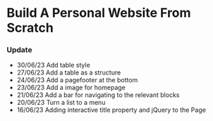 # Build A Personal Website From Scratch

### Update
- 30/06/23 Add table style
- 27/06/23 Add a table as a structure
- 24/06/23 Add a pagefooter at the bottom
- 23/06/23 Add a image for homepage
- 21/06/23 Add a bar for navigating to the relevant blocks
- 20/06/23 Turn a list to a menu
- 16/06/23 Adding interactive title property and jQuery to the Page
